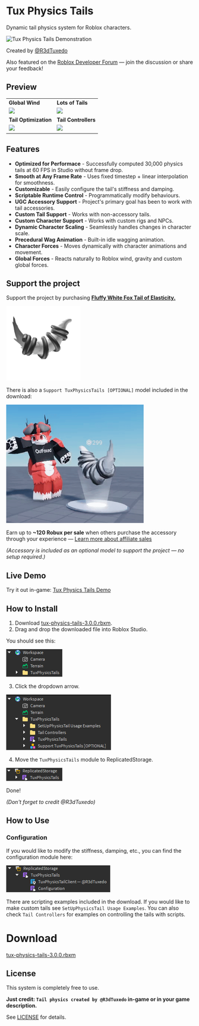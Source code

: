 # Tux Physics Tails
Dynamic tail physics system for Roblox characters.

![Tux Physics Tails Demonstration](assets/tux-physics-tails-demonstration.gif)

Created by [@R3dTuxedo](https://devforum.roblox.com/u/r3dtuxedo/summary)

Also featured on the [Roblox Developer Forum](https://devforum.roblox.com/t/POSTID) — join the discussion or share your feedback!

## Preview
<table>
  <tr>
    <td><strong>Global Wind</strong></td>
    <td><strong>Lots of Tails</strong></td>
  </tr>
  <tr>
    <td><img src="assets/global-wind-preview.gif" width="320"/></td>
    <td><img src="assets/lots-of-physics-tails-preview.gif" width="320"/></td>
  </tr>
  <tr>
    <td><strong>Tail Optimization</strong></td>
    <td><strong>Tail Controllers</strong></td>
  </tr>
  <tr>
    <td><img src="assets/tail-optimization-preview.gif" width="320"/></td>
    <td><img src="assets/tail-controllers-preview.gif" width="320"/></td>
  </tr>
</table>

## Features
- **Optimized for Performace** - Successfully computed 30,000 physics tails at 60 FPS in Studio without frame drop.
- **Smooth at Any Frame Rate** - Uses fixed timestep + linear interpolation for smoothness.
- **Customizable** - Easily configure the tail's stiffness and damping.
- **Scriptable Runtime Control** - Programmatically modify behaviours.
- **UGC Accessory Support** - Project's primary goal has been to work with tail accessories.
- **Custom Tail Support** - Works with non-accessory tails.
- **Custom Character Support** - Works with custom rigs and NPCs.
- **Dynamic Character Scaling** - Seamlessly handles changes in character scale.
- **Precedural Wag Animation** - Built-in idle wagging animation.
- **Character Forces** - Moves dynamically with character animations and movement.
- **Global Forces** - Reacts naturally to Roblox wind, gravity and custom global forces.

## Support the project
Support the project by purchasing **[Fluffy White Fox Tail of Elasticity.](https://www.roblox.com/catalog/96652730851999/Fluffy-White-Fox-Tail-of-Elasticity)**

[<img src="assets/fluffy-white-fox-tail-of-elasticity.png" width="200px" height="200px" alt="Fluffy White Fox Tail of Elasticity">](https://www.roblox.com/catalog/96652730851999/Fluffy-White-Fox-Tail-of-Elasticity)

There is also a `Support TuxPhysicsTails [OPTIONAL]` model included in the download:

![Support The Project Tail Preview](assets/support-the-project-tail-preview.gif)

Earn up to **~120 Robux per sale** when others purchase the accessory through your experience — [Learn more about affiliate sales](https://create.roblox.com/docs/en-us/monetize-avatar#:~:text=Affiliate%20(experience%20owner)%20receives%2040%25)

*(Accessory is included as an optional model to support the project — no setup required.)*

## Live Demo
Try it out in-game: [Tux Physics Tails Demo](https://www.roblox.com/games/87964558822302/Tux-Physics-Tails-3-0-0)

## How to Install
1. Download [tux-physics-tails-3.0.0.rbxm](https://raw.githubusercontent.com/R3dTuxedo/tux-physics-tails-v3/refs/heads/main/tux-physics-tails-3.0.0.rbxm).
2. Drag and drop the downloaded file into Roblox Studio.

You should see this:

![Folder Placement](assets/folder-placement.png)

3. Click the dropdown arrow.

![Folder Placement Dropdown](assets/folder-placement-dropdown.png)

4. Move the `TuxPhysicsTails` module to ReplicatedStorage.

![Module Placement](assets/module-placement.png)

Done!

*(Don't forget to credit @R3dTuxedo)*

## How to Use
### Configuration
If you would like to modify the stiffness, damping, etc., you can find the configuration module here:

![Module Placement Dropdown](assets/module-placement-dropdown.png)

There are scripting examples included in the download. If you would like to make custom tails see `SetUpPhysicsTail Usage Examples`. You can also check `Tail Controllers` for examples on controlling the tails with scripts.

# Download
[tux-physics-tails-3.0.0.rbxm](https://raw.githubusercontent.com/R3dTuxedo/tux-physics-tails-v3/refs/heads/main/tux-physics-tails-3.0.0.rbxm)

## License
This system is completely free to use.

**Just credit: `Tail physics created by @R3dTuxedo` in-game or in your game description.**

See [LICENSE](LICENSE) for details.
